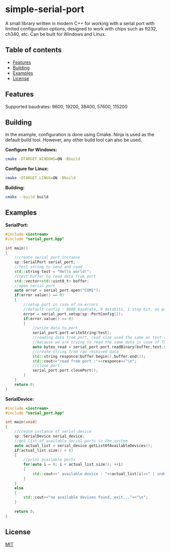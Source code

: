 # simple-serial-port

A small library written in modern C++ for working with a serial port with limited configuration options, designed to work with chips such as ft232, ch340, etc. Can be built for Windows and Linux.

## Table of contents
* [Features](#features)
* [Building](#building)
* [Examples](#examples)
* [License](#license)

## Features

Supported baudrates:  9600, 19200, 38400, 57600, 115200

## Building

In the example, configuration is done using Cmake. Ninja is used as the default build tool. However, any other build tool can also be used.

**Configure for Windows:** 

```sh
cmake -DTARGET_WINDOWS=ON -Bbuild
```
**Configure for Linux:** 

```sh
cmake -DTARGET_LINUX=ON -Bbuild
```

**Building:**
```sh
cmake --build build
```

## Examples

**SerialPort:**

```c++
#include <iostream>
#include "serial_port.hpp"

int main()
{
    //create serial port instance
    sp::SerialPort serial_port;
    //test string to send and read
    std::string test = "Hello world!";
    //test buffer to read data from port
    std::vector<std::uint8_t> buffer;
    //open serial port
    auto error = serial_port.open("COM1");
    if(error.value() == 0)
    {
        //setup port in case of no errors
        //default config : 9600 baudrate, 8 databits, 1 stop bit, no parity, 1s timeout
        error = serial_port.setup(sp::PortConfig()); 
        if(error.value() == 0)
        {
            //write data to port   
            serial_port.port.writeString(test);
            //reading data from port, read size used the same as test string has, 
            //because we are trying to read the same data in case of TX/RX pin shorting
            auto bytes_read = serial_port.port.readBinary(buffer,test.size());
            //create string from raw received data 
            std::string responce(buffer.begin(),buffer.end());
            std::cout<<"read from port :"<<responce<<"\n";
            //close port
            serial_port.port.closePort();
        }
    }
    return 0;
}
```

**SerialDevice:**

```c++
#include <iostream>
#include "serial_port.hpp"

int main(void)
{
    //create instance of serial device
    sp::SerialDevice serial_device;
    //get list of available serial ports in the system
    auto actual_list = serial_device.getListOfAvailableDevices();
    if(actual_list.size() > 0)
    {
        //print available ports
        for(auto i = 0; i < actual_list.size(); ++i)
        {
            std::cout<<" available device : "<<actual_list[i]<<" | index : "<<i<<"\n";
        }
    }
    else
    {
        std::cout<<"no available devises found, exit..."<<"\n";
    }
    
    return 0;
}
```

## License

[MIT](https://choosealicense.com/licenses/mit/)